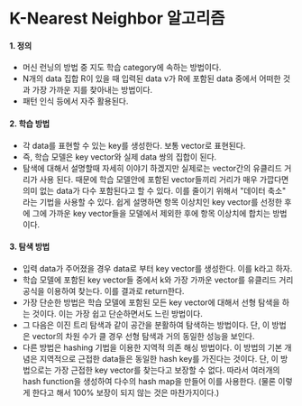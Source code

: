 K-Nearest Neighbor 알고리즘
==========================

#### 1. 정의
- 머신 런닝의 방법 중 지도 학습 category에 속하는 방법이다.
- N개의 data 집합 R이 있을 때 입력된 data v가 R에 포함된 data 중에서 어떠한 것과 가장 가까운 지를 찾아내는 방법이다.
- 패턴 인식 등에서 자주 활용된다.

#### 2. 학습 방법
- 각 data를 표현할 수 있는 key를 생성한다. 보통 vector로 표현된다.
- 즉, 학습 모델은 key vector와 실제 data 쌍의 집합이 된다.
- 탐색에 대해서 설명할때 자세히 이야기 하겠지만 실제로는 vector간의 유클리드 거리가 사용 된다. 때문에 학습 모델안에 포함된 vector들끼리 거리가 매우 가깝다면 의미 없는 data가 다수 포함된다고 할 수 있다. 이를 줄이기 위해서 "데이터 축소" 라는 기법을 사용할 수 있다. 쉽게 설명하면 항목 이상치인 key vector를 선정한 후에 그에 가까운 key vector들을 모델에서 제외한 후에 항목 이상치에 합치는 방법이다.

#### 3. 탐색 방법
- 입력 data가 주어졌을 경우 data로 부터 key vector를 생성한다. 이를 k라고 하자.
- 학습 모델에 포함된 key vector들 중에서 k와 가장 가까운 vector를 유클리드 거리 공식을 이용하여 찾는다. 이를 결과로 return한다.
- 가장 단순한 방법은 학습 모델에 포함된 모든 key vector에 대해서 선형 탐색을 하는 것이다. 이는 가장 쉽고 단순하면서도 느린 방법이다.
- 그 다음은 이진 트리 탐색과 같이 공간을 분활하여 탐색하는 방법이다. 단, 이 방법은 vector의 차원 수가 클 경우 선형 탐색과 거의 동일한 성능을 보인다.
- 다른 방법은 hashing 기법을 이용한 지역적 의존 해싱 방법이다. 이 방법의 기본 개념은 지역적으로 근접한 data들은 동일한 hash key를 가진다는 것이다. 단, 이 방법으로는 가장 근접한 key vector를 찾는다고 보장할 수 없다. 따라서 여러개의 hash function을 생성하여 다수의 hash map을 만들어 이를 사용한다. (물론 이렇게 한다고 해서 100% 보장이 되지 않는 것은 마찬가지이다.)

